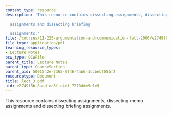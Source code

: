 ```yaml
---
content_type: resource
description: 'This resource contains dissecting assignments, dissecting memo

  assignments and dissecting briefing

  assignments.'
file: /courses/11-225-argumentation-and-communication-fall-2006/e2749f8b8aadea3fc4df72704de9e1e9_lect_3.pdf
file_type: application/pdf
learning_resource_types:
- Lecture Notes
ocw_type: OCWFile
parent_title: Lecture Notes
parent_type: CourseSection
parent_uid: 5001542e-7365-0f46-4ab6-1dcbebf05bf2
resourcetype: Document
title: lect_3.pdf
uid: e2749f8b-8aad-ea3f-c4df-72704de9e1e9
---
```

This resource contains dissecting assignments, dissecting memo
assignments and dissecting briefing
assignments.

